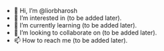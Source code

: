 - 👋 Hi, I’m @liorbharosh
- 👀 I’m interested in (to be added later).
- 🌱 I’m currently learning (to be added later).
- 💞️ I’m looking to collaborate on (to be added later).
- 📫 How to reach me (to be added later).

<!---
liorbharosh/liorbharosh is a ✨ special ✨ repository because its `README.md` (this file) appears on your GitHub profile.
You can click the Preview link to take a look at your changes.
--->
